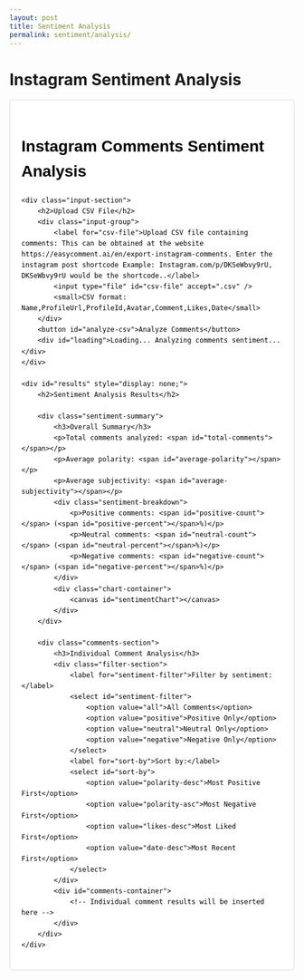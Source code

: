 ```yaml
---
layout: post
title: Sentiment Analysis 
permalink: sentiment/analysis/
---
```


# Instagram Sentiment Analysis

<div class="sentiment-container">
    <h1>Instagram Comments Sentiment Analysis</h1>
    
    <div class="input-section">
        <h2>Upload CSV File</h2>
        <div class="input-group">
            <label for="csv-file">Upload CSV file containing comments: This can be obtained at the website https://easycomment.ai/en/export-instagram-comments. Enter the instagram post shortcode Example: Instagram.com/p/DKSeWbvy9rU, DKSeWbvy9rU would be the shortcode..</label>
            <input type="file" id="csv-file" accept=".csv" />
            <small>CSV format: Name,ProfileUrl,ProfileId,Avatar,Comment,Likes,Date</small>
        </div>
        <button id="analyze-csv">Analyze Comments</button>
        <div id="loading">Loading... Analyzing comments sentiment...</div>
    </div>

    <div id="results" style="display: none;">
        <h2>Sentiment Analysis Results</h2>
        
        <div class="sentiment-summary">
            <h3>Overall Summary</h3>
            <p>Total comments analyzed: <span id="total-comments"></span></p>
            <p>Average polarity: <span id="average-polarity"></span></p>
            <p>Average subjectivity: <span id="average-subjectivity"></span></p>
            <div class="sentiment-breakdown">
                <p>Positive comments: <span id="positive-count"></span> (<span id="positive-percent"></span>%)</p>
                <p>Neutral comments: <span id="neutral-count"></span> (<span id="neutral-percent"></span>%)</p>
                <p>Negative comments: <span id="negative-count"></span> (<span id="negative-percent"></span>%)</p>
            </div>
            <div class="chart-container">
                <canvas id="sentimentChart"></canvas>
            </div>
        </div>

        <div class="comments-section">
            <h3>Individual Comment Analysis</h3>
            <div class="filter-section">
                <label for="sentiment-filter">Filter by sentiment:</label>
                <select id="sentiment-filter">
                    <option value="all">All Comments</option>
                    <option value="positive">Positive Only</option>
                    <option value="neutral">Neutral Only</option>
                    <option value="negative">Negative Only</option>
                </select>
                <label for="sort-by">Sort by:</label>
                <select id="sort-by">
                    <option value="polarity-desc">Most Positive First</option>
                    <option value="polarity-asc">Most Negative First</option>
                    <option value="likes-desc">Most Liked First</option>
                    <option value="date-desc">Most Recent First</option>
                </select>
            </div>
            <div id="comments-container">
                <!-- Individual comment results will be inserted here -->
            </div>
        </div>
    </div>
</div>

<style>
/* Scoped styles for the sentiment analysis tool */
.sentiment-container {
    font-family: Arial, sans-serif;
    line-height: 1.6;
    max-width: 900px;
    margin: 0 auto;
    padding: 20px;
    color: #000;
    border: 1px solid #ddd;
    border-radius: 5px;
    background-color: #fff;
}

.sentiment-container h1,
.sentiment-container h2,
.sentiment-container h3,
.sentiment-container h4,
.sentiment-container p,
.sentiment-container span,
.sentiment-container div {
    color: #000;
}

.sentiment-container .input-section {
    background-color: #f9f9f9;
    padding: 20px;
    border-radius: 5px;
    margin-bottom: 20px;
}

.sentiment-container .input-group {
    margin-bottom: 15px;
}

.sentiment-container label {
    display: block;
    margin-bottom: 5px;
    font-weight: bold;
    color: #000;
}

.sentiment-container input[type="file"] {
    width: 100%;
    padding: 8px;
    border: 1px solid #ddd;
    border-radius: 4px;
    box-sizing: border-box;
    color: #000;
}

.sentiment-container select {
    padding: 8px;
    border: 1px solid #ddd;
    border-radius: 4px;
    color: #000;
    margin-right: 10px;
}

.sentiment-container small {
    color: #666;
    font-style: italic;
}

.sentiment-container button {
    background-color: #4267B2;
    color: white;
    border: none;
    padding: 10px 15px;
    border-radius: 4px;
    cursor: pointer;
    font-size: 16px;
}

.sentiment-container button:hover {
    background-color: #365899;
}

.sentiment-container button:disabled {
    background-color: #ccc;
    cursor: not-allowed;
}

.sentiment-container #loading {
    display: none;
    text-align: center;
    margin: 20px 0;
    color: #000;
    font-style: italic;
}

.sentiment-container .sentiment-summary {
    background-color: #f9f9f9;
    padding: 20px;
    border-radius: 5px;
    margin-bottom: 20px;
}

.sentiment-container .sentiment-breakdown {
    margin: 15px 0;
}

.sentiment-container .chart-container {
    margin-top: 20px;
    height: 300px;
    background-color: #fff;
    padding: 10px;
    border-radius: 5px;
    border: 1px solid #eee;
}

.sentiment-container .comments-section {
    margin-top: 30px;
}

.sentiment-container .filter-section {
    margin-bottom: 20px;
    padding: 15px;
    background-color: #f5f5f5;
    border-radius: 5px;
    display: flex;
    flex-wrap: wrap;
    gap: 15px;
    align-items: center;
}

.sentiment-container .comment-item {
    border: 1px solid #eee;
    padding: 15px;
    margin-bottom: 10px;
    border-radius: 5px;
    background-color: #fff;
}

.sentiment-container .comment-header {
    display: flex;
    justify-content: space-between;
    align-items: center;
    margin-bottom: 10px;
    font-size: 12px;
    color: #666;
}

.sentiment-container .comment-author {
    font-weight: bold;
    color: #4267B2;
}

.sentiment-container .comment-stats {
    display: flex;
    gap: 10px;
    align-items: center;
}

.sentiment-container .comment-text {
    margin-bottom: 10px;
    font-size: 14px;
    line-height: 1.4;
}

.sentiment-container .comment-sentiment {
    display: flex;
    justify-content: space-between;
    align-items: center;
    font-size: 12px;
}

.sentiment-container .sentiment-badge {
    padding: 4px 8px;
    border-radius: 12px;
    font-weight: bold;
    font-size: 11px;
}

.sentiment-container .positive {
    background-color: rgba(76, 175, 80, 0.2);
    color: #2e7d32;
}

.sentiment-container .neutral {
    background-color: rgba(255, 235, 59, 0.2);
    color: #f9a825;
}

.sentiment-container .negative {
    background-color: rgba(244, 67, 54, 0.2);
    color: #c62828;
}

.sentiment-container .sentiment-scores {
    font-family: monospace;
    color: #666;
    font-size: 11px;
}

/* Responsive adjustments */
@media (max-width: 600px) {
    .sentiment-container .filter-section {
        flex-direction: column;
        align-items: flex-start;
    }
    
    .sentiment-container .comment-sentiment {
        flex-direction: column;
        align-items: flex-start;
        gap: 5px;
    }
    
    .sentiment-container .chart-container {
        height: 250px;
    }
}
</style>

<script src="https://cdn.jsdelivr.net/npm/chart.js"></script>
<script>
document.addEventListener('DOMContentLoaded', function() {
    // Define pythonURI locally
    const pythonURI = (location.hostname === "localhost" || location.hostname === "127.0.0.1") 
        ? "http://localhost:8891" 
        : "https://healthmedia.opencodingsociety.com";

    const fileInput = document.getElementById('csv-file');
    const analyzeButton = document.getElementById('analyze-csv');
    const loadingDiv = document.getElementById('loading');
    const resultsDiv = document.getElementById('results');
    const commentsContainer = document.getElementById('comments-container');
    const sentimentFilter = document.getElementById('sentiment-filter');
    const sortBy = document.getElementById('sort-by');
    
    let analysisResults = [];
    let sentimentChart = null;
    
    const API_BASE_URL = pythonURI;
    
    // Test API connection
    async function testAPIConnection() {
        try {
            const response = await fetch(`${API_BASE_URL}/api/health`);
            if (!response.ok) {
                console.error('API Health Check Failed:', response.status);
                return false;
            }
            const data = await response.json();
            console.log('API Connection OK:', data);
            return true;
        } catch (error) {
            console.error('API Connection Error:', error);
            return false;
        }
    }

    analyzeButton.addEventListener('click', async function() {
        const file = fileInput.files[0];
        if (!file) {
            alert('Please select a CSV file first');
            return;
        }
        
        if (!file.name.toLowerCase().endsWith('.csv')) {
            alert('Please select a valid CSV file');
            return;
        }
        
        // Test API connection first
        const apiConnected = await testAPIConnection();
        if (!apiConnected) {
            alert('Cannot connect to the backend API. Please make sure your backend server is running and the API_BASE_URL is correct.');
            return;
        }
        
        loadingDiv.style.display = 'block';
        resultsDiv.style.display = 'none';
        analyzeButton.disabled = true;
        
        try {
            // Create FormData to send file
            const formData = new FormData();
            formData.append('file', file);
            
            console.log('Sending file to:', `${API_BASE_URL}/api/sentiment/upload`);
            
            // Send file to backend API
            const response = await fetch(`${API_BASE_URL}/api/sentiment/upload`, {
                method: 'POST',
                body: formData,
                // Don't set Content-Type header - let browser set it for FormData
            });
            
            console.log('Response status:', response.status);
            console.log('Response headers:', response.headers);
            
            if (!response.ok) {
                const responseText = await response.text();
                console.error('Error response:', responseText);
                
                // Try to parse as JSON, fallback to text
                let errorMessage;
                try {
                    const errorData = JSON.parse(responseText);
                    errorMessage = errorData.error || 'Server error occurred';
                } catch {
                    errorMessage = `Server returned HTML instead of JSON. Check if your backend is running correctly. Status: ${response.status}`;
                }
                throw new Error(errorMessage);
            }
            
            const responseText = await response.text();
            console.log('Raw response:', responseText);
            
            let data;
            try {
                data = JSON.parse(responseText);
            } catch (parseError) {
                console.error('JSON Parse Error:', parseError);
                throw new Error('Server returned invalid JSON. Please check if your backend is running correctly.');
            }
            
            if (data.error) {
                throw new Error(data.error);
            }
            
            // Store results for filtering and sorting
            analysisResults = data;
            
            // Display results
            displayResults();
            
        } catch (error) {
            console.error('Full error:', error);
            alert('Error: ' + error.message);
        } finally {
            loadingDiv.style.display = 'none';
            analyzeButton.disabled = false;
        }
    });
    
    function displayResults() {
        const summary = analysisResults.summary;
        const comments = analysisResults.comments;
        
        // Update summary display
        document.getElementById('total-comments').textContent = summary.total_comments;
        document.getElementById('average-polarity').textContent = summary.average_polarity;
        document.getElementById('average-subjectivity').textContent = summary.average_subjectivity;
        document.getElementById('positive-count').textContent = summary.sentiment_counts.positive;
        document.getElementById('positive-percent').textContent = summary.sentiment_percentages.positive;
        document.getElementById('neutral-count').textContent = summary.sentiment_counts.neutral;
        document.getElementById('neutral-percent').textContent = summary.sentiment_percentages.neutral;
        document.getElementById('negative-count').textContent = summary.sentiment_counts.negative;
        document.getElementById('negative-percent').textContent = summary.sentiment_percentages.negative;
        
        // Create chart
        createSentimentChart(summary.sentiment_counts);
        
        // Display individual comments
        displayComments();
        
        // Show results
        resultsDiv.style.display = 'block';
    }
    
    function createSentimentChart(counts) {
        const ctx = document.getElementById('sentimentChart').getContext('2d');
        
        if (sentimentChart) {
            sentimentChart.destroy();
        }
        
        sentimentChart = new Chart(ctx, {
            type: 'doughnut',
            data: {
                labels: ['Positive', 'Neutral', 'Negative'],
                datasets: [{
                    data: [counts.positive, counts.neutral, counts.negative],
                    backgroundColor: [
                        'rgba(76, 175, 80, 0.7)',
                        'rgba(255, 235, 59, 0.7)',
                        'rgba(244, 67, 54, 0.7)'
                    ],
                    borderColor: [
                        'rgba(76, 175, 80, 1)',
                        'rgba(255, 235, 59, 1)',
                        'rgba(244, 67, 54, 1)'
                    ],
                    borderWidth: 2
                }]
            },
            options: {
                responsive: true,
                maintainAspectRatio: false,
                plugins: {
                    legend: {
                        position: 'bottom'
                    },
                    title: {
                        display: true,
                        text: 'Sentiment Distribution'
                    }
                }
            }
        });
    }
    
    function displayComments(filterType = 'all', sortType = 'polarity-desc') {
        let filteredResults = filterType === 'all' ? 
            [...analysisResults.comments] : 
            analysisResults.comments.filter(item => item.category === filterType);
        
        // Sort results
        filteredResults.sort((a, b) => {
            switch(sortType) {
                case 'polarity-desc':
                    return b.polarity - a.polarity;
                case 'polarity-asc':
                    return a.polarity - b.polarity;
                case 'likes-desc':
                    return (b.likes || 0) - (a.likes || 0);
                case 'date-desc':
                    return new Date(b.date || 0) - new Date(a.date || 0);
                default:
                    return 0;
            }
        });
        
        commentsContainer.innerHTML = '';
        
        filteredResults.forEach(item => {
            const commentDiv = document.createElement('div');
            commentDiv.className = 'comment-item';
            
            const headerHtml = `
                <div class="comment-header">
                    <span class="comment-author">${item.name || 'Anonymous'}</span>
                    <div class="comment-stats">
                        ${item.likes ? `<span>❤️ ${item.likes}</span>` : ''}
                        ${item.date ? `<span>${item.date}</span>` : ''}
                    </div>
                </div>
            `;
            
            commentDiv.innerHTML = `
                ${headerHtml}
                <div class="comment-text">"${item.comment}"</div>
                <div class="comment-sentiment">
                    <span class="sentiment-badge ${item.category}">
                        ${item.category.toUpperCase()}
                    </span>
                    <span class="sentiment-scores">
                        Polarity: ${item.polarity} | Subjectivity: ${item.subjectivity}
                    </span>
                </div>
            `;
            
            commentsContainer.appendChild(commentDiv);
        });
        
        if (filteredResults.length === 0) {
            commentsContainer.innerHTML = '<p>No comments match the selected filter.</p>';
        }
    }
    
    // Filter and sort functionality
    sentimentFilter.addEventListener('change', function() {
        displayComments(this.value, sortBy.value);
    });
    
    sortBy.addEventListener('change', function() {
        displayComments(sentimentFilter.value, this.value);
    });
});
</script>